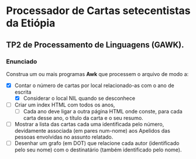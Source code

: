 # Processador de Cartas setecentistas da Etiópia

## TP2 de Processamento de Linguagens (GAWK). 
### Enunciado
Construa um ou mais programas **Awk** que processem o arquivo de modo a:
- [x] Contar o número de cartas por local relacionado-as com o ano de escrita
    - [x] Considerar o local NIL quando se desconhece
- [ ] Criar um index HTML com todos os anos, 
  - [ ] Cada ano deve ligar a outra página HTML onde conste, para cada carta desse ano, o título da carta e o seu resumo.
- [ ] Mostrar a lista das cartas cada uma identificada pelo número, devidamente associada (em pares num-nome) aos Apelidos das pessoas envolvidas no assunto relatado.
- [ ] Desenhar um grafo (em DOT) que relacione cada autor (identificado pelo seu nome) com o destinatário (também identificado pelo nome).

